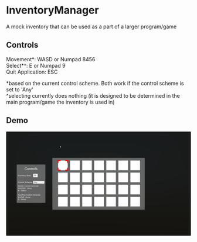 # InventoryManager
A mock inventory that can be used as a part of a larger program/game

## Controls
Movement*: WASD or Numpad 8456  
Select*^: E or Numpad 9  
Quit Application: ESC  

*based on the current control scheme. Both work if the control scheme is set to 'Any'  
^selecting currently does nothing (it is designed to be determined in the main program/game the inventory is used in)  

## Demo
![Demo GIF](https://github.com/rhysstever/InventoryManager/blob/main/Assets/Media/demo.gif)
